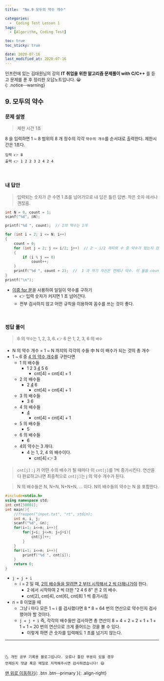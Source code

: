 ```yaml
---
title:  "No.9 모두의 약수 개수" 

categories:
  -  Coding Test Lesson 1
tags:
  - [Algorithm, Coding Test]

toc: true
toc_sticky: true

date: 2020-07-16
last_modified_at: 2020-07-16
---
```


인프런에 있는 김태원님의 강의 **IT 취업을 위한 알고리즘 문제풀이 with C/C++** 를 듣고 문제를 푼 후 정리한 오답노트입니다. 😀  
{: .notice--warning}

## 9. 모두의 약수

### 문제 설명

> 제한 시간 1초

8 을 입력하면 1 ~ 8 범위의 8 개 정수의 각각 `약수의 개수`를 순서대로 출력한다. 제한시간은 1초다.

```
입력 👉 8
출력 👉 1 2 2 3 2 4 2 4
```

<br>

### 내 답안

> 입력되는 숫자가 큰 수면 1 초를 넘어가므로 내 답은 틀린 답변. 작은 숫자 에서나 괜찮음.

```cpp
int N = 0, count = 1;
scanf("%d", &N);

printf("%d ", count);  // 1의 약수는 1개

for (int i = 2; i <= N; i++)
{
    count = 0;
    for (int j = 2; j <= i/2; j++)  // 2 ~ i/2 까지의 수 중 약수가 있는지 검사한다. i의 약수 범위는 1~i/2 를 넘지 않는다.
    {
        if (i % j == 0)
            count++;
    }
    printf("%d ", count + 2);  //  1 과 자기 자신은 언제나 약수. 이 둘을 count에 더해줌.
}
printf("\n");
```
  - <u>이중 for 문</u>을 사용하여 일일이 약수를 구하기
    - 👉 입력 숫자가 커지면 1 초 넘어간다. 
    - 전부 검사하지 않고 어떤 규칙을 이용하여 꼼수를 쓰는 것이 좋다.
     
<br>

### 정답 풀이

> 6 의 `약수`는 1, 2, 3, 6. 👉 6 은 1, 2, 3, 6 의 `배수`

- N 의 약수 개수 = 1 ~ N 까지의 각각의 수들 中 N 이 배수가 되는 것의 총 개수
- 1 ~ 6 중 <u>4 의 약수 개수</u>를 구한다면
  - 1 의 배수들
    - 1 2 3 <u>4</u> 5 6
      - cnt[4] = cnt[4] + 1
  - 2 의 배수들
    - 2 <u>4</u> 6
      - cnt[4] = cnt[4] + 1
  - 3 의 배수들 
    - 3 6
  - 4 의 배수들 
    - <u>4</u>
      - cnt[4] = cnt[4] + 1
  - 5 의 배수들 
    - 5
  - 6 의 배수들 
    - 6
  - 4의 약수는 3 개다.
    - 4 는 1, 2, 4 의 배수이다.
      - cnt[4] 👉 3

> `cnt[j]` : j 가 어떤 수의 배수가 될 때마다 이 `cnt[j]`를 1씩 증가시킨다. 연산을 다 완료하고나면 최종적으로 `cnt[j]`는 j 의 약수 개수가 된다.

> N 의 배수들은 N, N+N, N+N+N, ... 이다. N의 배수들의 약수는 N 을 포함한다.

```cpp
#include<stdio.h>
using namespace std;
int cnt[50001];
int main(){
	//freopen("input.txt", "rt", stdin);
	int n, i, j;
	scanf("%d", &n);
	for(i=1; i<=n; i++){
		for(j=i; j<=n; j=j+i){
			cnt[j]++;
		}
	}
	for(i=1; i<=n; i++){
		printf("%d ", cnt[i]);
	}
	return 0;
}
```

- `j = j + i`
  - i = 2 일 때, <u>2의 배수들을 알려면 2 부터 시작해서 2 씩 더해나가야</u> 한다.
    - 2 에서 시작하여 2 씩 더한 "2 4 6 8" 은 2 의 배수.
    - cnt[2], cnt[4], cnt[6], cnt[8] 1 씩 증가시킴
- n = 8 이었을 때 
  - 그냥 i 마다 모든 1 ~ i 를 검사했다면 8 * 8 = 64 번의 연산으로 약수인지 검사했어야 할 것이다.
  - `j = j + i` 즉, 각각의 배수들만 검사하면 총 연산이 8 + 4 + 2 + 2 + 1 + 1 + 1 + 1 = 20 번의 연산으로 크게 줄어드는 것을 볼 수 있다.
    - 이렇게 하면 큰 숫자를 입력해도 1 초를 넘기지 않는다. 


***
<br>

    🌜 개인 공부 기록용 블로그입니다. 오류나 틀린 부분이 있을 경우 
    언제든지 댓글 혹은 메일로 지적해주시면 감사하겠습니다! 😄

[맨 위로 이동하기](#){: .btn .btn--primary }{: .align-right}